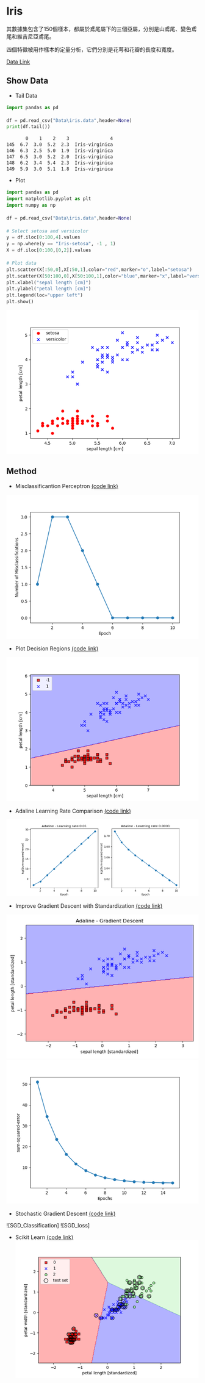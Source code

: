 # Iris
其數據集包含了150個樣本，都屬於鳶尾屬下的三個亞屬，分別是山鳶尾、變色鳶尾和維吉尼亞鳶尾。

四個特徵被用作樣本的定量分析，它們分別是花萼和花瓣的長度和寬度。

[Data Link](Data/iris.data)
## Show Data
* Tail Data
```python
import pandas as pd

df = pd.read_csv("Data\iris.data",header=None)
print(df.tail())
```
```shell
       0    1    2    3               4
145  6.7  3.0  5.2  2.3  Iris-virginica
146  6.3  2.5  5.0  1.9  Iris-virginica
147  6.5  3.0  5.2  2.0  Iris-virginica
148  6.2  3.4  5.4  2.3  Iris-virginica
149  5.9  3.0  5.1  1.8  Iris-virginica
```

* Plot
```python
import pandas as pd
import matplotlib.pyplot as plt
import numpy as np

df = pd.read_csv("Data\iris.data",header=None)

# Select setosa and versicolor
y = df.iloc[0:100,4].values
y = np.where(y == "Iris-setosa", -1 , 1)
X = df.iloc[0:100,[0,2]].values

# Plot data
plt.scatter(X[:50,0],X[:50,1],color="red",marker="o",label="setosa")
plt.scatter(X[50:100,0],X[50:100,1],color="blue",marker="x",label="versicolor")
plt.xlabel("sepal length [cm]")
plt.ylabel("petal length [cm]")
plt.legend(loc="upper left")
plt.show()
```
![ShowPlot](https://github.com/Offliners/Machine-Learning/blob/master/ML/Perceptron/Iris/showplot.png)

## Method
* Misclassificantion Perceptron [(code link)](iris_perceptron.py)

![Misclassification](https://github.com/Offliners/Machine-Learning/blob/master/ML/Perceptron/Iris/misclassification.png)

* Plot Decision Regions [(code link)](iris_plot_decision_regions.py)

![decision_regions](https://github.com/Offliners/Machine-Learning/blob/master/ML/Perceptron/Iris/classifier.png)

* Adaline Learning Rate Comparison [(code link)](iris_adaline_comparison.py)

![Comparison](https://github.com/Offliners/Machine-Learning/blob/master/ML/Perceptron/Iris/Comparison.png)

* Improve Gradient Descent with Standardization [(code link)](iris_GD_standardization.py)

![standard_classification](https://github.com/Offliners/Machine-Learning/blob/master/ML/Perceptron/Iris/standard_classification.png)
![standard_loss](https://github.com/Offliners/Machine-Learning/blob/master/ML/Perceptron/Iris/standard_loss.png)

* Stochastic Gradient Descent [(code link)](iris_SGD.py)

![SGD_Classification]
![SGD_loss]

* Scikit Learn [(code link)](iris_sklearn.py)
![sklearn_classification](https://github.com/Offliners/Machine-Learning/blob/master/ML/Perceptron/Iris/sklearn_classification.png)
